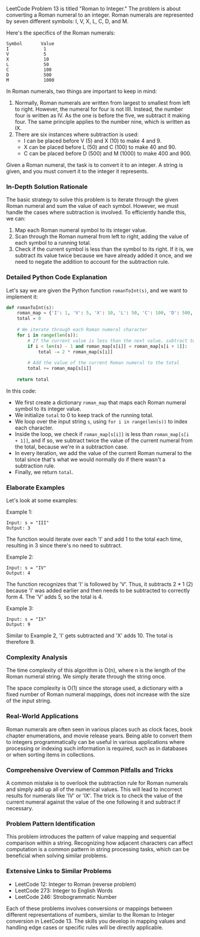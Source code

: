 LeetCode Problem 13 is titled "Roman to Integer." The problem is about converting a Roman numeral to an integer. Roman numerals are represented by seven different symbols: I, V, X, L, C, D, and M.

Here's the specifics of the Roman numerals:

```
Symbol       Value
I             1
V             5
X             10
L             50
C             100
D             500
M             1000
```

In Roman numerals, two things are important to keep in mind: 

1. Normally, Roman numerals are written from largest to smallest from left to right. However, the numeral for four is not IIII. Instead, the number four is written as IV. As the one is before the five, we subtract it making four. The same principle applies to the number nine, which is written as IX.
2. There are six instances where subtraction is used:
   - I can be placed before V (5) and X (10) to make 4 and 9. 
   - X can be placed before L (50) and C (100) to make 40 and 90. 
   - C can be placed before D (500) and M (1000) to make 400 and 900.

Given a Roman numeral, the task is to convert it to an integer. A string is given, and you must convert it to the integer it represents.

### In-Depth Solution Rationale

The basic strategy to solve this problem is to iterate through the given Roman numeral and sum the value of each symbol. However, we must handle the cases where subtraction is involved. To efficiently handle this, we can:

1. Map each Roman numeral symbol to its integer value.
2. Scan through the Roman numeral from left to right, adding the value of each symbol to a running total.
3. Check if the current symbol is less than the symbol to its right. If it is, we subtract its value twice because we have already added it once, and we need to negate the addition to account for the subtraction rule.

### Detailed Python Code Explanation

Let's say we are given the Python function `romanToInt(s)`, and we want to implement it:

```python
def romanToInt(s):
    roman_map = {'I': 1, 'V': 5, 'X': 10, 'L': 50, 'C': 100, 'D': 500, 'M': 1000}
    total = 0
    
    # We iterate through each Roman numeral character
    for i in range(len(s)):
        # If the current value is less than the next value, subtract twice the current value
        if i < len(s) - 1 and roman_map[s[i]] < roman_map[s[i + 1]]:
            total -= 2 * roman_map[s[i]]
        
        # Add the value of the current Roman numeral to the total
        total += roman_map[s[i]]
    
    return total
```

In this code:
- We first create a dictionary `roman_map` that maps each Roman numeral symbol to its integer value.
- We initialize `total` to 0 to keep track of the running total.
- We loop over the input string `s`, using `for i in range(len(s))` to index each character.
- Inside the loop, we check if `roman_map[s[i]]` is less than `roman_map[s[i + 1]]`, and if so, we subtract twice the value of the current numeral from the total, because we're in a subtraction case.
- In every iteration, we add the value of the current Roman numeral to the total since that's what we would normally do if there wasn't a subtraction rule.
- Finally, we return `total`.

### Elaborate Examples

Let's look at some examples:

Example 1:
```
Input: s = "III"
Output: 3
```
The function would iterate over each 'I' and add 1 to the total each time, resulting in 3 since there's no need to subtract.

Example 2:
```
Input: s = "IV"
Output: 4
```
The function recognizes that 'I' is followed by 'V'. Thus, it subtracts 2 * 1 (2) because 'I' was added earlier and then needs to be subtracted to correctly form 4. The 'V' adds 5, so the total is 4.

Example 3:
```
Input: s = "IX"
Output: 9
```
Similar to Example 2, 'I' gets subtracted and 'X' adds 10. The total is therefore 9.

### Complexity Analysis

The time complexity of this algorithm is O(n), where n is the length of the Roman numeral string. We simply iterate through the string once.

The space complexity is O(1) since the storage used, a dictionary with a fixed number of Roman numeral mappings, does not increase with the size of the input string.

### Real-World Applications

Roman numerals are often seen in various places such as clock faces, book chapter enumerations, and movie release years. Being able to convert them to integers programmatically can be useful in various applications where processing or indexing such information is required, such as in databases or when sorting items in collections.

### Comprehensive Overview of Common Pitfalls and Tricks

A common mistake is to overlook the subtraction rule for Roman numerals and simply add up all of the numerical values. This will lead to incorrect results for numerals like 'IV' or 'IX'. The trick is to check the value of the current numeral against the value of the one following it and subtract if necessary.

### Problem Pattern Identification

This problem introduces the pattern of value mapping and sequential comparison within a string. Recognizing how adjacent characters can affect computation is a common pattern in string processing tasks, which can be beneficial when solving similar problems. 

### Extensive Links to Similar Problems

- LeetCode 12: Integer to Roman (reverse problem)
- LeetCode 273: Integer to English Words
- LeetCode 246: Strobogrammatic Number

Each of these problems involves conversions or mappings between different representations of numbers, similar to the Roman to Integer conversion in LeetCode 13. The skills you develop in mapping values and handling edge cases or specific rules will be directly applicable.